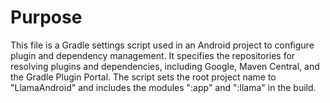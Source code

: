 # Purpose
This file is a Gradle settings script used in an Android project to configure plugin and dependency management. It specifies the repositories for resolving plugins and dependencies, including Google, Maven Central, and the Gradle Plugin Portal. The script sets the root project name to "LlamaAndroid" and includes the modules ":app" and ":llama" in the build.
